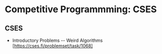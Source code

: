 # Competitive Programmming: CSES
## CSES
* Introductory Problems
-- Weird Algorithms [https://cses.fi/problemset/task/1068]
